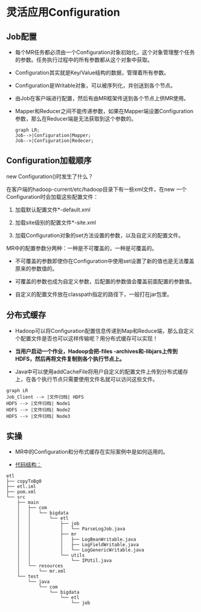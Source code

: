 # 灵活应用Configuration

## Job配置

- 每个MR任务都必须由一个Configuration对象初始化，这个对象管理整个任务的参数。任务执行过程中的所有参数都从这个对象中获取。

- Configuration其实就是Key/Value结构的数据，管理着所有参数。

- Configuration是Writable对象，可以被序列化，并创送到各个节点。

- 由Job在客户端进行配置，然后有由MR框架传送到各个节点上供MR使用。

- Mapper和Reducer之间不能传递参数，如果在Mapper端设置Configuration参数，那么在Reducer端是无法获取到这个参数的。

    ```mermaid
    graph LR;
    Job-->|Configuration|Mapper;
    Job-->|Configuration|Redecer;
    ```

## Configuration加载顺序

new Configuration()时发生了什么？

在客户端的hadoop-current/etc/hadoop目录下有一些xml文件，在new 一个Configuration时会加载这些配置文件：

1. 加载默认配置文件*-default.xml

2. 加载site级别的配置文件*-site.xml

3. 加载Configuration对象的set方法设置的参数，以及自定义的配置文件。

MR中的配置参数分两种：一种是不可覆盖的，一种是可覆盖的。

- 不可覆盖的参数即使你在Configuration中使用set设置了新的值也是无法覆盖原来的参数值的。

- 可覆盖的参数也成为自定义参数，后配置的参数值会覆盖前面配置的参数值。

- 自定义的配置文件放在classpath指定的路径下，一般打在jar包里。

## 分布式缓存

- Hadoop可以将Configuration配置信息传递到Map和Reduce端，那么自定义个配置文件是否也可以这样传输呢？用分布式缓存可以实现！

- **当用户启动一个作业，Hadoop会把-files -archives和-libjars上传到HDFS，然后再将文件复制到各个执行节点上。**  

- Java中可以使用addCacheFile将用户自定义的配置文件上传到分布式缓存上，在各个执行节点只需要使用文件名就可以访问这些文件。

```mermaid
graph LR
Job_Client --> |文件归档| HDFS
HDFS --> |文件归档| Node1
HDFS --> |文件归档| Node2
HDFS --> |文件归档| Node3
```
## 实操

- MR中的Configuration和分布式缓存在实际案例中是如何运用的。

- [代码结构：](https://github.com/jiaoqiyuan/163-bigdate-note/tree/master/%E6%97%A5%E5%BF%97%E8%A7%A3%E6%9E%90%E5%8F%8A%E8%AE%A1%E7%AE%97%EF%BC%9AMR/%E7%81%B5%E6%B4%BB%E5%BA%94%E7%94%A8Configuration/etl)

```
etl
├── copyToBg0
├── etl.iml
├── pom.xml
└── src
    ├── main
    │   ├── com
    │   │   └── bigdata
    │   │       └── etl
    │   │           ├── job
    │   │           │   └── ParseLogJob.java
    │   │           ├── mr
    │   │           │   ├── LogBeanWritable.java
    │   │           │   ├── LogFieldWritable.java
    │   │           │   └── LogGenericWritable.java
    │   │           └── utils
    │   │               └── IPUtil.java
    │   └── resources
    │       └── mr.xml
    └── test
        └── java
            └── com
                └── bigdata
                    └── etl
                        └── job
```


